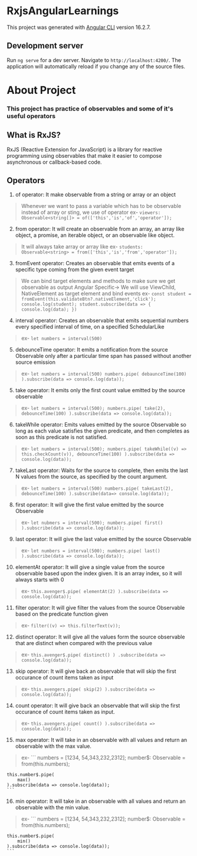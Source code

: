 # RxjsAngularLearnings

This project was generated with [Angular CLI](https://github.com/angular/angular-cli) version 16.2.7.

## Development server

Run `ng serve` for a dev server. Navigate to `http://localhost:4200/`. The application will automatically reload if you change any of the source files.

# About Project
### This project has practice of observables and some of it's useful operators

## What is RxJS?
RxJS (Reactive Extension for JavaScript) is a library for reactive programming using observables that make it easier to compose asynchronous or callback-based code.

## Operators
1. of operator: It make observable from a string or array or an object
> Whenever we want to pass a variable which has to be observable instead of array or sting, we use of operator
> ex- ```viewers: Observable<string[]> = of(['this','is','of','operator']);```

2. from operator: It will create an observable from an array, an array like object, a promise, an iterable object, or an observable like object.
> It will always take array or array like
> ex- ```students: Observable<string> = from(['this','is','from','operator']);```

3. fromEvent operator: Creates an observable that emits events of a specific type coming from the given event target
> We can bind target elements and methods to make sure we get observable as output
> Angular Specific-> We will use ViewChild, NativeElement as target element and bind events
> ex-
    ```
    const student = fromEvent(this.validateBtn?.nativeElement,'click');
    console.log(student);
    student.subscribe(data => {
        console.log(data);
    })
    ```

4. interval operator: Creates an observable that emits sequential numbers every specified interval of time, on a specified SchedularLike
> ex- ```let numbers = interval(500)```

5. debounceTime operator: It emits a notification from the source Observable only after a particular time span has passed without another source emission
> ex- 
    ```
    let numbers = interval(500)
    numbers.pipe(
        debaunceTime(100)
    ).subscribe(data => console.log(data));
    ```

5. take operator: It emits only the first count value emitted by the source observable
> ex- 
    ```
    let numbers = interval(500);
    numbers.pipe(
        take(2),
        debounceTime(100)
    ).subscribe(data => console.log(data));
    ```

6. takeWhile operator: Emits values emitted by the source Observable so long as each value satisfies the given predicate, and then completes as soon as this predicate is not satisfied.
> ex- 
    ```
    let numbers = interval(500);
    numbers.pipe(
        takeWhile((v) => this.checkCount(v)),
        debounceTime(100)
    ).subscribe(data => console.log(data));
    ```

7. takeLast operator: Waits for the source to complete, then emits the last N values from the source, as specified by the count argument.
> ex- 
    ```
    let numbers = interval(500)
    numbers.pipe(
        takeLast(2),
        debounceTime(100)
    ).subscribe(data=> console.log(data));
    ```

8. first operator: It will give the first value emitted by the source Observable
> ex- 
    ```
    let nubmers = interval(500);
    numbers.pipe(
        first()
    ).subscribe(data => console.log(data));
    ```

9. last operator: It will give the last value emitted by the source Observable
> ex- 
    ```
    let numbers = interval(500);
    numbers.pipe(
        last()
    ).subscribe(data => console.log(data));
    ```

10. elementAt operator: It will give a single value from the source observable based upon the index given. It is an array index, so it will always starts with 0
> ex- 
    ```
    this.avenger$.pipe(
        elementAt(2)
    ).subscribe(data => console.log(data));
    ```

11. filter operator: It will give filter the values from the source Observable based on the predicate function given
> ex- ```filter((v) => this.filterText(v));```

12. distinct operator: It will give all the values form the source observable that are distinct when compared with the previous value
> ex- 
    ```
    this.avenger$.pipe(
        distinct()
    )
    .subscribe(data => console.log(data));
    ```

13. skip operator: It will give back an observable that will skip the first occurance of count items taken as input
> ex- 
    ```
    this.avengers.pipe(
        skip(2)
    ).subscribe(data => console.log(data));
    ```

14. count operator: It will give back an observable that will skip the first occurance of count items taken as input.
> ex- 
    ```
    this.avengers.pipe(
        count()
    ).subscribe(data =>  console.log(data));
    ```

15. max operator: It will take in an observable with all values and return an observable with the max value.
> ex- 
    ```
    numbers = [1234, 54,343,232,2312];
    number$: Observable<number> = from(this.numbers);
    
    this.number$.pipe(
        max()
    ).subscribe(data => console.log(data));
    ```

16. min operator: It will take in an observable with all values and return an observable with the min value.
> ex- 
    ```
    numbers = [1234, 54,343,232,2312];
    number$: Observable<number> = from(this.numbers);
    
    this.number$.pipe(
        min()
    ).subscribe(data => console.log(data));
    ```